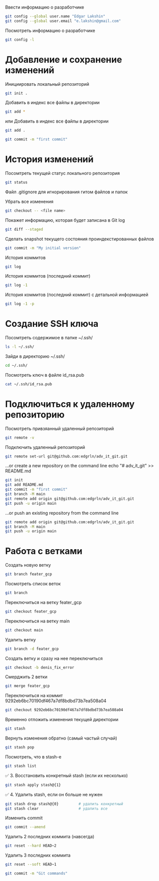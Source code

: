 Ввести информацию о разработчике

```bash
git config --global user.name "Edgar Lakshin"
git config --global user.email "e.lakshin@gmail.com"
```

Посмотреть информацию о разработчике
```bash
git config -l
```


# Добавление и сохранение изменений


Инициировать локальный репозиторий
```bash
git init .
```

Добавить в индекс все файлы в директории
```bash
git add *
```

или Добавить в индекс все файлы в директории

```bash
git add .
```

```bash
git commit -m "first commit"
```

# История изменений
Посомтреть текущей статус локального репозитория
```bash
git status
```

Файл .gitignore для игнорирования гитом файлов и папок


Убрать все изменения
```bash
git checkout -- <file name>
```

Покажет информацию, которая будет записана в Git log
```bash
git diff --staged
```



Сделать snapshot текущего состояния проиндекстированных файлов
```bash
git commit -m "My initial version"
```

История коммитов
```bash
git log
```

История коммитов (последний коммит)
```bash
git log -1
```

История коммитов (последний коммит) с детальной информацией
```bash
git log -1 -p
```

# Создание SSH ключа

Посомтреть содержимое в папке ~/.ssh/
```bash
ls -l ~/.ssh/
```
Зайди в директорию ~/.ssh/
```bash
cd ~/.ssh/
```

Посмотреть ключ в файле id_rsa.pub
```bash
cat ~/.ssh/id_rsa.pub
```

# Подключиться к удаленному репозиторию


Посмотреть привзяанный удаленный репозиторий
```bash
git remote -v
```

Подключить удаленный репозиторий
```bash
git remote set-url git@github.com:edgrln/adv_it_git.git
```

…or create a new repository on the command line
echo "# adv_it_git" >> README.md

```bash
git init
git add README.md
git commit -m "first commit"
git branch -M main
git remote add origin git@github.com:edgrln/adv_it_git.git
git push -u origin main
```


…or push an existing repository from the command line
```bash
git remote add origin git@github.com:edgrln/adv_it_git.git
git branch -M main
git push -u origin main
```


# Работа с ветками

Создать новую ветку
```bash
git branch feater_gcp
```

Посмотреть список веток
```bash
git branch
```

Переключиться на ветку feater_gcp
```bash
git checkout feater_gcp
```

Переключиться на ветку main
```bash
git checkout main
```

Удалить ветку
```bash
git branch -d feater_gcp
```

Создать ветку и сразу на нее переключиться
```bash
git checkout -b denis_fix_error
```


Смерджить 2 ветки
```bash
git merge feater_gcp
```

Переключиться на коммит 9292eb6bc70190df467a7df8bdbd73b7ea508a04
```bash
git checkout 9292eb6bc70190df467a7df8bdbd73b7ea508a04
```

Временно отложить изменения текущей директории
```bash
git stash
```

Вернуть изменения обратно (самый частый случай)
```bash
git stash pop
```

Посмотреть, что в stash-е
```bash
git stash list
```


✅ 3. Восстановить конкретный stash (если их несколько)
```bash
git stash apply stash@{1}
```

✅ 4. Удалить stash, если он больше не нужен
```bash
git stash drop stash@{0}         # удалить конкретный
git stash clear                  # удалить все
```


Изменить commit
```bash
git commit --amend
```

Удалить 2 последних коммита (навсегда)
```bash
git reset --hard HEAD~2
```


Удалить 3 последних коммита
```bash
git reset --soft HEAD~1
```





```bash
git commit -m "Git commands"
```